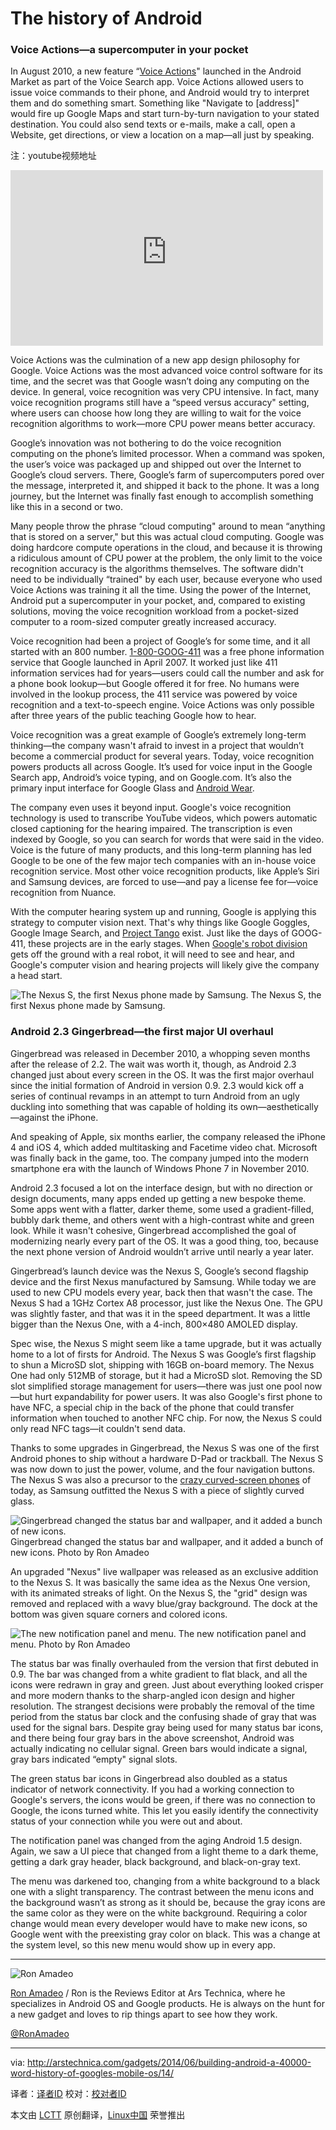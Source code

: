 The history of Android
================================================================================
### Voice Actions—a supercomputer in your pocket ###

In August 2010, a new feature “[Voice Actions][1]" launched in the Android Market as part of the Voice Search app. Voice Actions allowed users to issue voice commands to their phone, and Android would try to interpret them and do something smart. Something like "Navigate to [address]" would fire up Google Maps and start turn-by-turn navigation to your stated destination. You could also send texts or e-mails, make a call, open a Website, get directions, or view a location on a map—all just by speaking.

注：youtube视频地址
<iframe width="500" height="281" frameborder="0" src="http://www.youtube-nocookie.com/embed/gGbYVvU0Z5s?start=0&amp;wmode=transparent" type="text/html" style="display:block"></iframe>

Voice Actions was the culmination of a new app design philosophy for Google. Voice Actions was the most advanced voice control software for its time, and the secret was that Google wasn’t doing any computing on the device. In general, voice recognition was very CPU intensive. In fact, many voice recognition programs still have a “speed versus accuracy" setting, where users can choose how long they are willing to wait for the voice recognition algorithms to work—more CPU power means better accuracy.

Google’s innovation was not bothering to do the voice recognition computing on the phone’s limited processor. When a command was spoken, the user’s voice was packaged up and shipped out over the Internet to Google’s cloud servers. There, Google’s farm of supercomputers pored over the message, interpreted it, and shipped it back to the phone. It was a long journey, but the Internet was finally fast enough to accomplish something like this in a second or two.

Many people throw the phrase “cloud computing" around to mean “anything that is stored on a server," but this was actual cloud computing. Google was doing hardcore compute operations in the cloud, and because it is throwing a ridiculous amount of CPU power at the problem, the only limit to the voice recognition accuracy is the algorithms themselves. The software didn't need to be individually “trained" by each user, because everyone who used Voice Actions was training it all the time. Using the power of the Internet, Android put a supercomputer in your pocket, and, compared to existing solutions, moving the voice recognition workload from a pocket-sized computer to a room-sized computer greatly increased accuracy.

Voice recognition had been a project of Google’s for some time, and it all started with an 800 number. [1-800-GOOG-411][1] was a free phone information service that Google launched in April 2007. It worked just like 411 information services had for years—users could call the number and ask for a phone book lookup—but Google offered it for free. No humans were involved in the lookup process, the 411 service was powered by voice recognition and a text-to-speech engine. Voice Actions was only possible after three years of the public teaching Google how to hear.

Voice recognition was a great example of Google’s extremely long-term thinking—the company wasn't afraid to invest in a project that wouldn’t become a commercial product for several years. Today, voice recognition powers products all across Google. It’s used for voice input in the Google Search app, Android’s voice typing, and on Google.com. It’s also the primary input interface for Google Glass and [Android Wear][2].

The company even uses it beyond input. Google's voice recognition technology is used to transcribe YouTube videos, which powers automatic closed captioning for the hearing impaired. The transcription is even indexed by Google, so you can search for words that were said in the video. Voice is the future of many products, and this long-term planning has led Google to be one of the few major tech companies with an in-house voice recognition service. Most other voice recognition products, like Apple’s Siri and Samsung devices, are forced to use—and pay a license fee for—voice recognition from Nuance.

With the computer hearing system up and running, Google is applying this strategy to computer vision next. That's why things like Google Goggles, Google Image Search, and [Project Tango][3] exist. Just like the days of GOOG-411, these projects are in the early stages. When [Google's robot division][4] gets off the ground with a real robot, it will need to see and hear, and Google's computer vision and hearing projects will likely give the company a head start.

![The Nexus S, the first Nexus phone made by Samsung.](http://cdn.arstechnica.net/wp-content/uploads/2014/03/NS500.png)
The Nexus S, the first Nexus phone made by Samsung.

### Android 2.3 Gingerbread—the first major UI overhaul ###

Gingerbread was released in December 2010, a whopping seven months after the release of 2.2. The wait was worth it, though, as Android 2.3 changed just about every screen in the OS. It was the first major overhaul since the initial formation of Android in version 0.9. 2.3 would kick off a series of continual revamps in an attempt to turn Android from an ugly duckling into something that was capable of holding its own—aesthetically—against the iPhone.

And speaking of Apple, six months earlier, the company released the iPhone 4 and iOS 4, which added multitasking and Facetime video chat. Microsoft was finally back in the game, too. The company jumped into the modern smartphone era with the launch of Windows Phone 7 in November 2010.

Android 2.3 focused a lot on the interface design, but with no direction or design documents, many apps ended up getting a new bespoke theme. Some apps went with a flatter, darker theme, some used a gradient-filled, bubbly dark theme, and others went with a high-contrast white and green look. While it wasn't cohesive, Gingerbread accomplished the goal of modernizing nearly every part of the OS. It was a good thing, too, because the next phone version of Android wouldn’t arrive until nearly a year later.

Gingerbread’s launch device was the Nexus S, Google’s second flagship device and the first Nexus manufactured by Samsung. While today we are used to new CPU models every year, back then that wasn't the case. The Nexus S had a 1GHz Cortex A8 processor, just like the Nexus One. The GPU was slightly faster, and that was it in the speed department. It was a little bigger than the Nexus One, with a 4-inch, 800×480 AMOLED display.

Spec wise, the Nexus S might seem like a tame upgrade, but it was actually home to a lot of firsts for Android. The Nexus S was Google’s first flagship to shun a MicroSD slot, shipping with 16GB on-board memory. The Nexus One had only 512MB of storage, but it had a MicroSD slot. Removing the SD slot simplified storage management for users—there was just one pool now—but hurt expandability for power users. It was also Google's first phone to have NFC, a special chip in the back of the phone that could transfer information when touched to another NFC chip. For now, the Nexus S could only read NFC tags—it couldn't send data.

Thanks to some upgrades in Gingerbread, the Nexus S was one of the first Android phones to ship without a hardware D-Pad or trackball. The Nexus S was now down to just the power, volume, and the four navigation buttons. The Nexus S was also a precursor to the [crazy curved-screen phones][6] of today, as Samsung outfitted the Nexus S with a piece of slightly curved glass.

![Gingerbread changed the status bar and wallpaper, and it added a bunch of new icons.](http://cdn.arstechnica.net/wp-content/uploads/2014/02/appdrawershop.png)
Gingerbread changed the status bar and wallpaper, and it added a bunch of new icons.
Photo by Ron Amadeo

An upgraded "Nexus" live wallpaper was released as an exclusive addition to the Nexus S. It was basically the same idea as the Nexus One version, with its animated streaks of light. On the Nexus S, the "grid" design was removed and replaced with a wavy blue/gray background. The dock at the bottom was given square corners and colored icons.

![The new notification panel and menu.](http://cdn.arstechnica.net/wp-content/uploads/2014/02/32.png)
The new notification panel and menu.
Photo by Ron Amadeo

The status bar was finally overhauled from the version that first debuted in 0.9. The bar was changed from a white gradient to flat black, and all the icons were redrawn in gray and green. Just about everything looked crisper and more modern thanks to the sharp-angled icon design and higher resolution. The strangest decisions were probably the removal of the time period from the status bar clock and the confusing shade of gray that was used for the signal bars. Despite gray being used for many status bar icons, and there being four gray bars in the above screenshot, Android was actually indicating no cellular signal. Green bars would indicate a signal, gray bars indicated “empty" signal slots.

The green status bar icons in Gingerbread also doubled as a status indicator of network connectivity. If you had a working connection to Google's servers, the icons would be green, if there was no connection to Google, the icons turned white. This let you easily identify the connectivity status of your connection while you were out and about.

The notification panel was changed from the aging Android 1.5 design. Again, we saw a UI piece that changed from a light theme to a dark theme, getting a dark gray header, black background, and black-on-gray text.

The menu was darkened too, changing from a white background to a black one with a slight transparency. The contrast between the menu icons and the background wasn’t as strong as it should be, because the gray icons are the same color as they were on the white background. Requiring a color change would mean every developer would have to make new icons, so Google went with the preexisting gray color on black. This was a change at the system level, so this new menu would show up in every app.

----------

![Ron Amadeo](http://cdn.arstechnica.net/wp-content//uploads/authors/ron-amadeo-sq.jpg)

[Ron Amadeo][a] / Ron is the Reviews Editor at Ars Technica, where he specializes in Android OS and Google products. He is always on the hunt for a new gadget and loves to rip things apart to see how they work.

[@RonAmadeo][t]

--------------------------------------------------------------------------------

via: http://arstechnica.com/gadgets/2014/06/building-android-a-40000-word-history-of-googles-mobile-os/14/

译者：[译者ID](https://github.com/译者ID) 校对：[校对者ID](https://github.com/校对者ID)

本文由 [LCTT](https://github.com/LCTT/TranslateProject) 原创翻译，[Linux中国](http://linux.cn/) 荣誉推出

[1]:http://arstechnica.com/gadgets/2010/08/google-beefs-up-voice-search-mobile-sync/
[2]:http://arstechnica.com/business/2007/04/google-rolls-out-free-411-service/
[3]:http://arstechnica.com/gadgets/2014/03/in-depth-with-android-wear-googles-quantum-leap-of-a-smartwatch-os/
[4]:http://arstechnica.com/gadgets/2014/02/googles-project-tango-is-a-smartphone-with-kinect-style-computer-vision/
[5]:http://arstechnica.com/gadgets/2013/12/google-robots-former-android-chief-will-lead-google-robotics-division/
[6]:http://arstechnica.com/gadgets/2013/12/lg-g-flex-review-form-over-even-basic-function/
[a]:http://arstechnica.com/author/ronamadeo
[t]:https://twitter.com/RonAmadeo